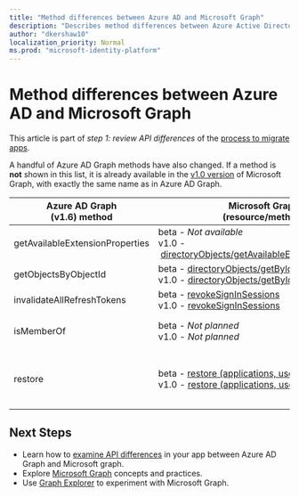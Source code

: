 ```yaml
---
title: "Method differences between Azure AD and Microsoft Graph"
description: "Describes method differences between Azure Active Directory (Azure AD) Graph API and Microsoft Graph API (REST)."
author: "dkershaw10"
localization_priority: Normal
ms.prod: "microsoft-identity-platform"
---
```


# Method differences between Azure AD and Microsoft Graph

This article is part of *step 1: review API differences* of the [process to migrate apps](migrate-azure-ad-graph-planning-checklist.md).

A handful of Azure AD Graph methods have also changed.  If a method is **not** shown in this list, it is already available in the [v1.0 version](/graph/api/overview?view=graph-rest-1.0) of Microsoft Graph, with exactly the same name as in Azure AD Graph.

|Azure AD Graph <br>(v1.6) method |Microsoft Graph<br>(resource/method)|Comments|
|---|---|---|
| getAvailableExtensionProperties | beta&nbsp;-&nbsp;_Not available_ <br> v1.0&nbsp;-&nbsp;[directoryObjects/getAvailableExtensionProperties](/graph/api/directoryobject-getavailableextensionproperties?view=graph-rest-1.0) |  |
| getObjectsByObjectId | beta&nbsp;-&nbsp;[directoryObjects/getByIds](/graph/api/directoryobject-getbyids?view=graph-rest-beta) <br> v1.0&nbsp;-&nbsp;[directoryObjects/getByIds](/graph/api/directoryobject-getbyids?view=graph-rest-1.0) | |
| invalidateAllRefreshTokens | beta&nbsp;-&nbsp;[revokeSignInSessions](/graph/api/user-revokesigninsessions?view=graph-rest-beta) <br> v1.0&nbsp;-&nbsp;[revokeSignInSessions](/graph/api/user-revokesigninsessions?view=graph-rest-1.0) | |
| isMemberOf | beta&nbsp;-&nbsp;_Not planned_ <br> v1.0&nbsp;-&nbsp;_Not planned_ | Use checkMemberGroups instead. |
| restore | beta&nbsp;-&nbsp;[restore&nbsp;(applications,&nbsp;users,&nbsp;and&nbsp;groups)](/graph/api/directory-deleteditems-restore?view=graph-rest-beta)<br> v1.0&nbsp;-&nbsp;[restore&nbsp;(applications,&nbsp;users,&nbsp;and&nbsp;groups)](/graph/api/directory-deleteditems-restore?view=graph-rest-1.0) | You can also view deleted applications, users, and groups and permanently delete them. |

## Next Steps

- Learn how to [examine API differences](migrate-azure-ad-graph-audit-api-use.md) in your app between Azure AD Graph and Microsoft graph.
- Explore [Microsoft Graph](/graph/overview) concepts and practices.
- Use [Graph Explorer](https://aka.ms/ge) to experiment with Microsoft Graph.
